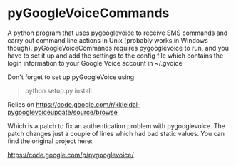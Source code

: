 pyGoogleVoiceCommands
=====================

A python program that uses pygooglevoice to receive SMS commands and carry out command line actions in Unix (probably works in Windows though). pyGoogleVoiceCommands requires pygooglevoice to run, and you have to set it up and add the settings to the config file which contains the login information to your Google Voice account in ~/.gvoice

Don't forget to set up pyGoogleVoice using:
> python setup.py install

Relies on https://code.google.com/r/kkleidal-pygooglevoiceupdate/source/browse

Which is a patch to fix an authentication problem with pygooglevoice. The patch changes just a couple of lines which had bad static values. You can find the original project here:

https://code.google.com/p/pygooglevoice/
